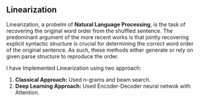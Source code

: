 ## Linearization

Linearization, a probelm of **Natural Language Processing**, is the task of recovering the original word order from the shuffled sentence. The predominant argument of the more recent works is that jointly recovering explicit syntactic structure is crucial for determining the correct word order of the original sentence. As such, these methods either generate or rely on given parse structure to reproduce the order.

I have Implemented Linearization using two approach:
1) **Classical Approach:** Used n-grams and beam search.
2) **Deep Learning Approach:** Used Encoder-Decoder neural netwok with Attention.

